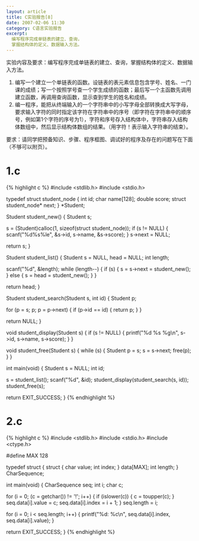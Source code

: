 ```yaml
---
layout: article
title: C实验报告[8]
date: 2007-02-06 11:30
category: C语言实验报告
excerpt:
  编写程序完成单链表的建立、查询，
  掌握结构体的定义、数据输入方法。
---
```


实验内容及要求：编写程序完成单链表的建立、查询，掌握结构体的定义、数据输入方法。

1. 编写一个建立一个单链表的函数。设链表的表元素信息包含学号、姓名、一门课的成绩；写一个按照学号查一个学生成绩的函数；最后写一个主函数先调用建立函数，再调用查询函数，显示查到学生的姓名和成绩。
2. 编一程序，能把从终端输入的一个字符串中的小写字母全部转换成大写字母，要求输入字符的同时指定该字符在字符串中的序号（即字符在字符串中的顺序号，例如第1个字符的序号为1），字符和序号存入结构体中，字符串存入结构体数组中，然后显示结构体数组的结果。（用字符！表示输入字符串的结束）。

要求：请同学把预备知识、步骤、程序框图、调试好的程序及存在的问题写在下面（不够可以附页）。

# 1.c

{% highlight c %}
#include <stdlib.h>
#include <stdio.h>

typedef struct student_node {
  int id;
  char name[128];
  double score;
  struct student_node* next;
} *Student;

Student student_new() {
  Student s;

  s = (Student)calloc(1, sizeof(struct student_node));
  if (s != NULL) {
    scanf("%d%s%le", &s->id, s->name, &s->score);
  }
  s->next = NULL;

  return s;
}

Student student_list() {
  Student s = NULL, head = NULL;
  int length;

  scanf("%d", &length);
  while (length--) {
    if (s) {
      s = s->next = student_new();
    } else {
      s = head = student_new();
    }
  }

  return head;
}

Student student_search(Student s, int id) {
  Student p;

  for (p = s; p; p = p->next) {
    if (p->id == id) {
      return p;
    }
  }

  return NULL;
}

void student_display(Student s) {
  if (s != NULL) {
    printf("%d %s %g\n", s->id, s->name, s->score);
  }
}

void student_free(Student s) {
  while (s) {
    Student p = s;
    s = s->next;
    free(p);
  }
}

int main(void) {
  Student s = NULL;
  int id;

  s = student_list();
  scanf("%d", &id);
  student_display(student_search(s, id));
  student_free(s);

  return EXIT_SUCCESS;
}
{% endhighlight %}

# 2.c

{% highlight c %}
#include <stdlib.h>
#include <stdio.h>
#include <ctype.h>

#define MAX 128

typedef struct {
  struct {
    char value;
    int index;
  } data[MAX];
  int length;
} CharSequence;

int main(void) {
  CharSequence seq;
  int i;
  char c;

  for (i = 0; (c = getchar()) != '!'; i++) {
    if (islower(c)) {
      c = toupper(c);
    }
    seq.data[i].value = c;
    seq.data[i].index = i + 1;
  }
  seq.length = i;

  for (i = 0; i < seq.length; i++) {
    printf("%d: %c\n", seq.data[i].index, seq.data[i].value);
  }

  return EXIT_SUCCESS;
}
{% endhighlight %}
